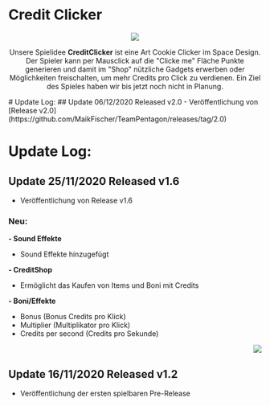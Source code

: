 # Credit Clicker


<p align="center">
  <img src="https://i.imgur.com/IzxVc7G.png">
</p>

<p align="center">Unsere Spielidee <b>CreditClicker</b> ist eine Art Cookie Clicker im Space Design. Der Spieler kann per Mausclick auf die "Clicke me" Fläche Punkte generieren und  damit im "Shop" nützliche Gadgets erwerben oder Möglichkeiten freischalten, um mehr Credits pro Click zu verdienen. Ein Ziel des Spieles haben wir bis jetzt noch nicht in Planung.
</p>
# Update Log:
## Update 06/12/2020 Released v2.0
- Veröffentlichung von [Release v2.0](https://github.com/MaikFischer/TeamPentagon/releases/tag/2.0)

# Update Log:
## Update 25/11/2020 Released v1.6
- Veröffentlichung von Release v1.6

### Neu:

**- Sound Effekte**
   - Sound Effekte hinzugefügt

**- CreditShop**
   - Ermöglicht das Kaufen von Items und Boni mit Credits
   
**- Boni/Effekte**
   - Bonus (Bonus Credits pro Klick)
   - Multiplier (Multiplikator pro Klick)
   - Credits per second (Credits pro Sekunde)
<p align="right">
  <img src="https://i.imgur.com/7cQBImn.png">
</p>


## Update 16/11/2020 Released v1.2
- Veröffentlichung der ersten spielbaren Pre-Release
